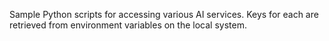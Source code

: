 Sample Python scripts for accessing various AI services. Keys for each are retrieved from environment variables on the local system.
